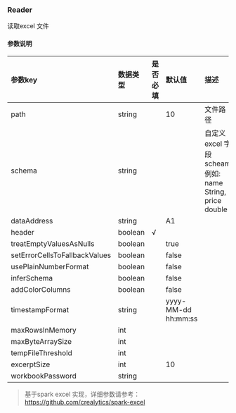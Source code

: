 ### Reader

读取excel 文件

#### 参数说明

| 参数key                         | 数据类型    | 是否必填 | 默认值                 | 描述                                               |
|:------------------------------|:--------|:-----|:--------------------|:-------------------------------------------------|
| path                          | string  |      | 10                  | 文件路径                                             |
| schema                        | string  |      |                     | 自定义excel 字段scheam, 例如: name String, price double |
| dataAddress                   | string  |      | A1                  |                                                  |
| header                        | boolean | √    |                     |                                                  |
| treatEmptyValuesAsNulls       | boolean |      | true                |                                                  |
| setErrorCellsToFallbackValues | boolean |      | false               |                                                  |
| usePlainNumberFormat          | boolean |      | false               |                                                  |
| inferSchema                   | boolean |      | false               |                                                  |
| addColorColumns               | boolean |      | false               |                                                  |
| timestampFormat               | string  |      | yyyy-MM-dd hh:mm:ss |                                                  |
| maxRowsInMemory               | int     |      |                     |                                                  |
| maxByteArraySize              | int     |      |                     |                                                  |
| tempFileThreshold             | int     |      |                     |                                                  |
| excerptSize                   | int     |      | 10                  |                                                  |
| workbookPassword              | string  |      |                     |                                                  |

> 基于spark excel 实现，详细参数请参考：https://github.com/crealytics/spark-excel
